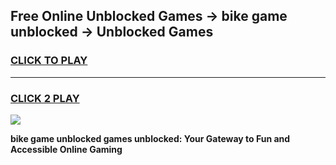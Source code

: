 
## Free Online Unblocked Games → bike game unblocked → Unblocked Games
<h3>
<a href="https://premium.freeplayer.one?title=bike_game_unblocked&ref=21F">CLICK TO PLAY</a></h3>
<hr>

<h3>
<a href="https://premium.freeplayer.one?title=bike_game_unblocked&ref=21F">CLICK 2 PLAY</a>
  
</h3>

<a href="https://premium.freeplayer.one?title=bike_game_unblocked&ref=21F/"><img src="https://clearcache.store/games.png"></a>


**bike game unblocked games unblocked: Your Gateway to Fun and Accessible Online Gaming**
